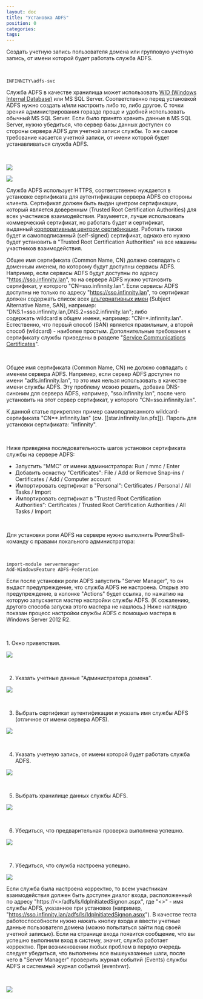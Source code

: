```yaml
---
layout: doc
title: "Установка ADFS"
position: 0
categories: 
tags: 
---
```


Создать учетную запись пользователя домена или групповую учетную запись, от имени которой будет работать служба ADFS.

 

```
INFINNITY\adfs-svc
```

Служба ADFS в качестве хранилища может использовать [WID (Windows Internal Database)](http://technet.microsoft.com/en-us/library/cc754405.aspx) или MS SQL Server. Соответственно перед установкой ADFS нужно создать и/или настроить либо то, либо другое. С точки зрения администрирования гораздо проще и удобней использовать обычный MS SQL Server. Если было принято хранить данные в MS SQL Server, нужно убедиться, что сервер базы данных доступен со стороны сервера ADFS для учетной записи службы. То же самое требование касается учетной записи, от имени которой будет устанавливаться служба ADFS.

 

![](AdfsUser_01.png)

![](AdfsUser_02.png)

Служба ADFS использует HTTPS, соответственно нуждается в установке сертификата для аутентификации сервера ADFS со стороны клиента. Сертификат должен быть выдан центром сертификации, который является доверенным (Trusted Root Certification Authorities) для всех участников взаимодействия. Разумеется, лучше использовать коммерческий сертификат, но работать будет и сертификат, выданный [корпоративным центром сертификации](http://technet.microsoft.com/en-us/library/cc770357(v=ws.10).aspx). Работать также будет и самоподписанный (self-signed) сертификат, однако его нужно будет установить в "Trusted Root Certification Authorities" на все машины участников взаимодействия.

Общее имя сертификата (Common Name, CN) должно совпадать с доменным именем, по которому будут доступны сервисы ADFS. Например, если сервисы ADFS будут доступны по адресу "https://sso.infinnity.lan", то на сервере ADFS нужно установить сертификат, у которого "CN=sso.infinnity.lan". Если сервисы ADFS доступны не только по адресу "https://sso.infinnity.lan", то сертификат должен содержать список всех [альтернативных имен](http://en.wikipedia.org/wiki/SubjectAltName) (Subject Alternative Name, SAN), например: "DNS.1=sso.infinnity.lan,DNS.2=sso2.infinnity.lan"; либо содержать wildcard в общем имени, например: "CN=*.infinnity.lan". Естественно, что первый способ (SAN) является правильным, а второй способ (wildcard) - наиболее простым. Дополнительные требования к сертификату службы приведены в разделе "[Service Communications Certificates](http://technet.microsoft.com/en-us/library/hh341473.aspx)".

   

Общее имя сертификата (Common Name, CN) не должно совпадать с именем сервера ADFS. Например, если сервер ADFS доступен по имени "adfs.infinnity.lan", то это имя нельзя использовать в качестве имени службы ADFS. Эту проблему можно решить, добавив DNS-синоним для сервера ADFS, например, "sso.infinnity.lan", после чего установить на этот сервер сертификат, у которого "CN=sso.infinnity.lan".

К данной статье прикреплен пример самоподписанного wildcard-сертификата "CN=*.infinnity.lan" (см. [[star.infinnity.lan.pfx]]). Пароль для установки сертификата: "infinnity".

   

Ниже приведена последовательность шагов установки сертификата службы на сервере ADFS:

* Запустить "MMC" от имени администратора: Run / mmc / Enter
* Добавить оснастку "Certificates": File / Add or Remove Snap-ins / Certificates / Add / Computer account
* Импортировать сертификат в "Personal": Certificates / Personal / All Tasks / Import
* Импортировать сертификат в "Trusted Root Certification Authorities": Certificates / Trusted Root Certification Authorities / All Tasks / Import

 

Для установки роли ADFS на сервере нужно выполнить PowerShell-команду с правами локального администратора:

 

```
import-module servermanager
Add-WindowsFeature ADFS-Federation
```

Если после установки роли ADFS запустить "Server Manager", то он выдаст предупреждение, что служба ADFS не настроена. Открыв это предупреждение, в колонке "Actions" будет ссылка, по нажатию на которую запускается мастер настройки службы ADFS. (К сожалению, другого способа запуска этого мастера не нашлось.) Ниже наглядно показан процесс настройки службы ADFS с помощью мастера в Windows Server 2012 R2.

 

1. Окно приветствия.

![](InstallAdfs_01.png)

 

2. Указать учетные данные "Администратора домена".

![](InstallAdfs_02.png)

 

3. Выбрать сертификат аутентификации и указать имя службы ADFS (отличное от имени сервера ADFS).

![](InstallAdfs_03.png)

 

4. Указать учетную запись, от имени которой будет работать служба ADFS.

![](InstallAdfs_04.png)

 

5. Выбрать хранилище данных службы ADFS.

![](InstallAdfs_05.png)

 

6. Убедиться, что предварительная проверка выполнена успешно.

![](InstallAdfs_06.png)

 

7. Убедиться, что служба настроена успешно.

![](InstallAdfs_07.png)

Если служба была настроена корректно, то всем участникам взаимодействия должен быть доступен диалог входа, расположенный по адресу "https://<<ADFS>>/adfs/ls/IdpInitiatedSignon.aspx", где "<<ADFS>>" - имя службы ADFS, указанное при установке (например, "https://sso.infinnity.lan/adfs/ls/IdpInitiatedSignon.aspx"). В качестве теста работоспособности нужно нажать кнопку входа и ввести учетные данные пользователя домена (можно попытаться зайти под своей учетной записью). Если на странице входа появится сообщение, что вы успешно выполнили вход в систему, значит, служба работает корректно. При возникновении любых проблем в первую очередь следует убедиться, что выполнены все вышеуказанные шаги, после чего в "Server Manager" проверить журнал событий (Events) службы ADFS и системный журнал событий (eventvwr).

 

![](AdfsSignOnPage.png)

 

 

